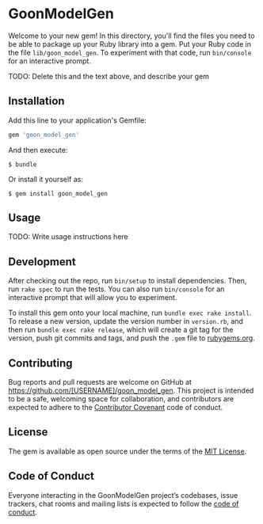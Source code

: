 # GoonModelGen

Welcome to your new gem! In this directory, you'll find the files you need to be able to package up your Ruby library into a gem. Put your Ruby code in the file `lib/goon_model_gen`. To experiment with that code, run `bin/console` for an interactive prompt.

TODO: Delete this and the text above, and describe your gem

## Installation

Add this line to your application's Gemfile:

```ruby
gem 'goon_model_gen'
```

And then execute:

    $ bundle

Or install it yourself as:

    $ gem install goon_model_gen

## Usage

TODO: Write usage instructions here

## Development

After checking out the repo, run `bin/setup` to install dependencies. Then, run `rake spec` to run the tests. You can also run `bin/console` for an interactive prompt that will allow you to experiment.

To install this gem onto your local machine, run `bundle exec rake install`. To release a new version, update the version number in `version.rb`, and then run `bundle exec rake release`, which will create a git tag for the version, push git commits and tags, and push the `.gem` file to [rubygems.org](https://rubygems.org).

## Contributing

Bug reports and pull requests are welcome on GitHub at https://github.com/[USERNAME]/goon_model_gen. This project is intended to be a safe, welcoming space for collaboration, and contributors are expected to adhere to the [Contributor Covenant](http://contributor-covenant.org) code of conduct.

## License

The gem is available as open source under the terms of the [MIT License](https://opensource.org/licenses/MIT).

## Code of Conduct

Everyone interacting in the GoonModelGen project’s codebases, issue trackers, chat rooms and mailing lists is expected to follow the [code of conduct](https://github.com/[USERNAME]/goon_model_gen/blob/master/CODE_OF_CONDUCT.md).
